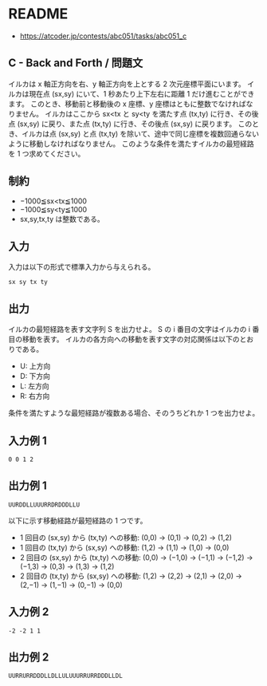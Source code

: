 # README
- <https://atcoder.jp/contests/abc051/tasks/abc051_c>
## C - Back and Forth / 問題文
イルカは x 軸正方向を右、y 軸正方向を上とする 2 次元座標平面にいます。
イルカは現在点 (sx,sy) にいて、1 秒あたり上下左右に距離 1 だけ進むことができます。
このとき、移動前と移動後の x 座標、y 座標はともに整数でなければなりません。
イルカはここから sx<tx と sy<ty を満たす点 (tx,ty) に行き、その後点 (sx,sy) に戻り、また点 (tx,ty) に行き、その後点 (sx,sy) に戻ります。
このとき、イルカは点 (sx,sy) と点 (tx,ty) を除いて、途中で同じ座標を複数回通らないように移動しなければなりません。
このような条件を満たすイルカの最短経路を 1 つ求めてください。
## 制約
- −1000≦sx<tx≦1000
- −1000≦sy<ty≦1000
- sx,sy,tx,ty は整数である。
## 入力
入力は以下の形式で標準入力から与えられる。

```
sx sy tx ty
```
## 出力
イルカの最短経路を表す文字列 S を出力せよ。
S の i 番目の文字はイルカの i 番目の移動を表す。
イルカの各方向への移動を表す文字の対応関係は以下のとおりである。

- U: 上方向
- D: 下方向
- L: 左方向
- R: 右方向

条件を満たすような最短経路が複数ある場合、そのうちどれか 1 つを出力せよ。
## 入力例 1
```
0 0 1 2
```
## 出力例 1
```
UURDDLLUUURRDRDDDLLU
```

以下に示す移動経路が最短経路の 1 つです。

- 1 回目の (sx,sy) から (tx,ty) への移動: (0,0) → (0,1) → (0,2) → (1,2)
- 1 回目の (tx,ty) から (sx,sy) への移動: (1,2) → (1,1) → (1,0) → (0,0)
- 2 回目の (sx,sy) から (tx,ty) への移動: (0,0) → (−1,0) → (−1,1) → (−1,2) → (−1,3) → (0,3) → (1,3) → (1,2)
- 2 回目の (tx,ty) から (sx,sy) への移動: (1,2) → (2,2) → (2,1) → (2,0) → (2,−1) → (1,−1) → (0,−1) → (0,0)
## 入力例 2
```
-2 -2 1 1
```
## 出力例 2
```
UURRURRDDDLLDLLULUUURRURRDDDLLDL
```
